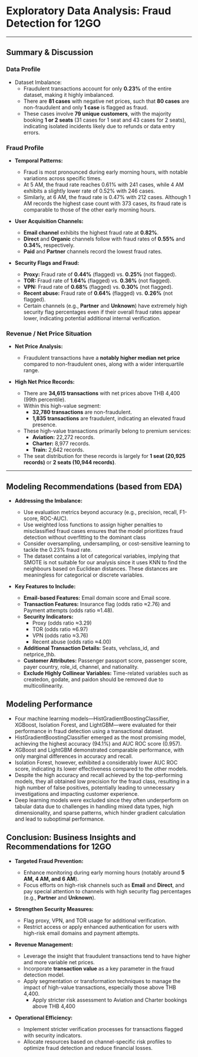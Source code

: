 # Exploratory Data Analysis: Fraud Detection for 12GO

---

## Summary & Discussion

### Data Profile
- Dataset Imbalance:
  - Fraudulent transactions account for only **0.23%** of the entire dataset, making it highly imbalanced.
  - There are **81 cases** with negative net prices, such that **80 cases** are non-fraudulent and only **1 case** is flagged as fraud.
  - These cases involve **79 unique customers**, with the majority booking **1 or 2 seats** (31 cases for 1 seat and 43 cases for 2 seats), indicating isolated incidents likely due to refunds or data entry errors.

### Fraud Profile
- **Temporal Patterns:**
  - Fraud is most pronounced during early morning hours, with notable variations across specific times. 
  - At 5 AM, the fraud rate reaches 0.61% with 241 cases, while 4 AM exhibits a slightly lower rate of 0.52% with 246 cases. 
  - Similarly, at 6 AM, the fraud rate is 0.47% with 212 cases. Although 1 AM records the highest case count with 373 cases, its fraud rate is comparable to those of the other early morning hours.

- **User Acquisition Channels:**
  - **Email channel** exhibits the highest fraud rate at **0.82%**.
  - **Direct** and **Organic** channels follow with fraud rates of **0.55%** and **0.34%**, respectively.
  - **Paid** and **Partner** channels record the lowest fraud rates.

- **Security Flags and Fraud:**
  - **Proxy:** Fraud rate of **0.44%** (flagged) vs. **0.25%** (not flagged).
  - **TOR:** Fraud rate of **1.64%** (flagged) vs. **0.36%** (not flagged).
  - **VPN:** Fraud rate of **0.68%** (flagged) vs. **0.30%** (not flagged).
  - **Recent abuse:** Fraud rate of **0.64%** (flagged) vs. **0.26%** (not flagged).
  - Certain channels (e.g., **Partner** and **Unknown**) have extremely high security flag percentages even if their overall fraud rates appear lower, indicating potential additional internal verification.

### Revenue / Net Price Situation

- **Net Price Analysis:**
  - Fraudulent transactions have a **notably higher median net price** compared to non-fraudulent ones, along with a wider interquartile range.
  
- **High Net Price Records:**
  - There are **34,615 transactions** with net prices above THB 4,400 (99th percentile).
  - Within this high-value segment:
    - **32,780 transactions** are non-fraudulent.
    - **1,835 transactions** are fraudulent, indicating an elevated fraud presence.
  - These high-value transactions primarily belong to premium services:
    - **Aviation:** 22,272 records.
    - **Charter:** 8,977 records.
    - **Train:** 2,642 records.
  - The seat distribution for these records is largely for **1 seat (20,925 records)** or **2 seats (10,944 records)**.
---

## Modeling Recommendations (based from EDA)
- **Addressing the Imbalance:**
  - Use evaluation metrics beyond accuracy (e.g., precision, recall, F1-score, ROC-AUC).
  - Use weighted loss functions to assign higher penalties to misclassified fraud cases ensures that the model prioritizes fraud detection without overfitting to the dominant class
  - Consider oversampling, undersampling, or cost-sensitive learning to tackle the 0.23% fraud rate.
  - The dataset contains a lot of categorical variables, implying that SMOTE is not suitable for our analysis since it uses KNN to find the neighbours based on Euclidean distances. These distances are meaningless for categorical or discrete variables.

- **Key Features to Include:**
  - **Email-based Features:** Email domain score and Email score.
  - **Transaction Features:** Insurance flag (odds ratio ≈2.76) and Payment attempts (odds ratio ≈1.48).
  - **Security Indicators:** 
    - Proxy (odds ratio ≈3.29)
    - TOR (odds ratio ≈6.97)
    - VPN (odds ratio ≈3.76)
    - Recent abuse (odds ratio ≈4.00)
  - **Additional Transaction Details:** Seats, vehclass_id, and netprice_thb.
  - **Customer Attributes:** Passenger passport score, passenger score, payer country, role_id, channel, and nationality.
  - **Exclude Highly Collinear Variables:** Time-related variables such as createdon, godate, and paidon should be removed due to multicollinearity.

## Modeling Performance
- Four machine learning models—HistGradientBoostingClassifier, XGBoost, Isolation Forest, and LightGBM—were evaluated for their performance in fraud detection using a transactional dataset.
- HistGradientBoostingClassifier emerged as the most promising model, achieving the highest accuracy (94.1%) and AUC ROC score (0.957).
- XGBoost and LightGBM demonstrated comparable performance, with only marginal differences in accuracy and recall.
- Isolation Forest, however, exhibited a considerably lower AUC ROC score, indicating its lower effectiveness compared to the other models.
- Despite the high accuracy and recall achieved by the top-performing models, they all obtained low precision for the fraud class, resulting in a high number of false positives, potentially leading to unnecessary investigations and impacting customer experience.
- Deep learning models were excluded since they often underperform on tabular data due to challenges in handling mixed data types, high dimensionality, and sparse patterns, which hinder gradient calculation and lead to suboptimal performance.


## Conclusion: Business Insights and Recommendations for 12GO

- **Targeted Fraud Prevention:**
  - Enhance monitoring during early morning hours (notably around **5 AM, 4 AM, and 6 AM**).
  - Focus efforts on high-risk channels such as **Email** and **Direct**, and pay special attention to channels with high security flag percentages (e.g., **Partner** and **Unknown**).

- **Strengthen Security Measures:**
  - Flag proxy, VPN, and TOR usage for additional verification.
  - Restrict access or apply enhanced authentication for users with high-risk email domains and payment attempts.

- **Revenue Management:**
  - Leverage the insight that fraudulent transactions tend to have higher and more variable net prices.
  - Incorporate **transaction value** as a key parameter in the fraud detection model.
  - Apply segmentation or transformation techniques to manage the impact of high-value transactions, especially those above THB 4,400.
      - Apply stricter risk assessment to Aviation and Charter bookings above THB 4,400

- **Operational Efficiency:**
  - Implement stricter verification processes for transactions flagged with security indicators.
  - Allocate resources based on channel-specific risk profiles to optimize fraud detection and reduce financial losses.


